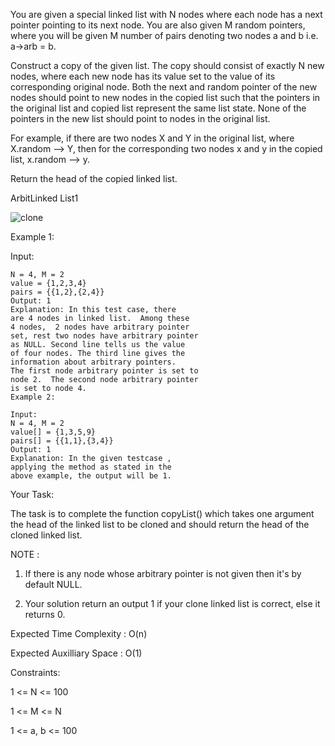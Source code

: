 You are given a special linked list with N nodes where each node has a next pointer pointing to its next node. You are also given M random pointers, where you will be given M number of pairs denoting two nodes a and b  i.e. a->arb = b.

Construct a copy of the given list. The copy should consist of exactly N new nodes, where each new node has its value set to the value of its corresponding original node. Both the next and random pointer of the new nodes should point to new nodes in the copied list such that the pointers in the original list and copied list represent the same list state. None of the pointers in the new list should point to nodes in the original list.

For example, if there are two nodes X and Y in the original list, where X.random --> Y, then for the corresponding two nodes x and y in the copied list, x.random --> y.

Return the head of the copied linked list.

ArbitLinked List1






![clone](https://user-images.githubusercontent.com/63565510/126081722-bf27295d-0c27-42bf-a90e-342cc1ca3211.jpg)







Example 1:

Input:
```
N = 4, M = 2
value = {1,2,3,4}
pairs = {{1,2},{2,4}}
Output: 1
Explanation: In this test case, there
are 4 nodes in linked list.  Among these
4 nodes,  2 nodes have arbitrary pointer
set, rest two nodes have arbitrary pointer
as NULL. Second line tells us the value
of four nodes. The third line gives the
information about arbitrary pointers.
The first node arbitrary pointer is set to
node 2.  The second node arbitrary pointer
is set to node 4.
Example 2:

Input:
N = 4, M = 2
value[] = {1,3,5,9}
pairs[] = {{1,1},{3,4}}
Output: 1
Explanation: In the given testcase ,
applying the method as stated in the
above example, the output will be 1.
```
Your Task:

The task is to complete the function copyList() which takes one argument the head of the linked list to be cloned and should return the head of the cloned linked list.

NOTE : 
1. If there is any node whose arbitrary pointer is not given then it's by default NULL. 

3. Your solution return an output 1 if your clone linked list is correct, else it returns 0.


Expected Time Complexity : O(n)

Expected Auxilliary Space : O(1)


Constraints:

1 <= N <= 100

1 <= M <= N

1 <= a, b <= 100

